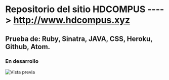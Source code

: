﻿# Repositorio del sitio HDCOMPUS ----> http://www.hdcompus.xyz

## Prueba de: Ruby, Sinatra, JAVA, CSS, Heroku, Github, Atom.

### En desarrollo

![Vista previa](https://raw.githubusercontent.com/hernanofx/hdcomp/master/public/imagenes/captura.png)
